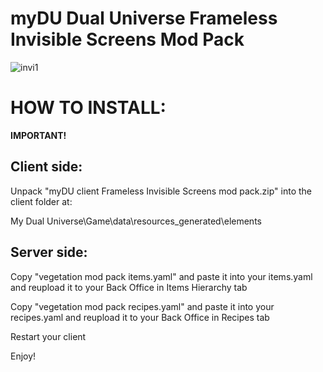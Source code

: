 # myDU Dual Universe Frameless Invisible Screens Mod Pack

![invi1](https://github.com/user-attachments/assets/32d1dbc4-6414-4c2c-a420-38a08924dbfa)


# HOW TO INSTALL:
**IMPORTANT!**

## Client side:

Unpack "myDU client Frameless Invisible Screens mod pack.zip" into the client folder at:     

My Dual Universe\Game\data\resources_generated\elements


## Server side:

Copy "vegetation mod pack items.yaml" and paste it into your items.yaml and reupload it to your Back Office in Items Hierarchy tab

Copy "vegetation mod pack recipes.yaml" and paste it into your recipes.yaml and reupload it to your Back Office in Recipes tab

Restart your client

Enjoy!
